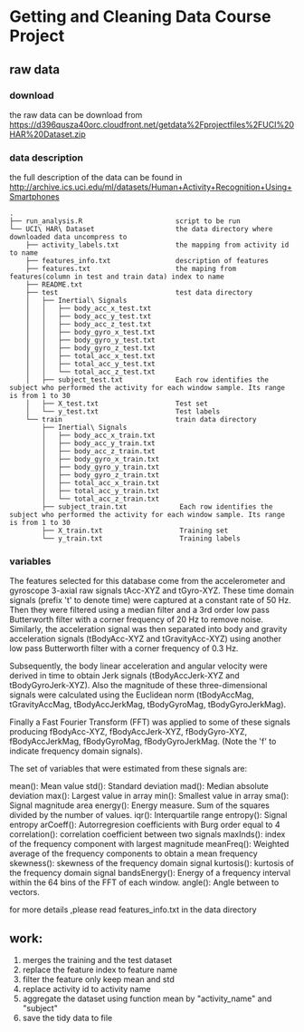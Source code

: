 # Getting and Cleaning Data Course Project
## raw data
### download
the raw data can be download from https://d396qusza40orc.cloudfront.net/getdata%2Fprojectfiles%2FUCI%20HAR%20Dataset.zip
### data description
the full description of the data can be found in http://archive.ics.uci.edu/ml/datasets/Human+Activity+Recognition+Using+Smartphones
```
.
├── run_analysis.R                       script to be run
└── UCI\ HAR\ Dataset                    the data directory where downloaded data uncompress to
    ├── activity_labels.txt              the mapping from activity id to name
    ├── features_info.txt                description of features
    ├── features.txt                     the maping from features(column in test and train data) index to name
    ├── README.txt
    ├── test                             test data directory
    │   ├── Inertial\ Signals
    │   │   ├── body_acc_x_test.txt
    │   │   ├── body_acc_y_test.txt
    │   │   ├── body_acc_z_test.txt
    │   │   ├── body_gyro_x_test.txt
    │   │   ├── body_gyro_y_test.txt
    │   │   ├── body_gyro_z_test.txt
    │   │   ├── total_acc_x_test.txt
    │   │   ├── total_acc_y_test.txt
    │   │   └── total_acc_z_test.txt
    │   ├── subject_test.txt             Each row identifies the subject who performed the activity for each window sample. Its range is from 1 to 30
    │   ├── X_test.txt                   Test set
    │   └── y_test.txt                   Test labels
    └── train                            train data directory
        ├── Inertial\ Signals
        │   ├── body_acc_x_train.txt
        │   ├── body_acc_y_train.txt
        │   ├── body_acc_z_train.txt
        │   ├── body_gyro_x_train.txt
        │   ├── body_gyro_y_train.txt
        │   ├── body_gyro_z_train.txt
        │   ├── total_acc_x_train.txt
        │   ├── total_acc_y_train.txt
        │   └── total_acc_z_train.txt
        ├── subject_train.txt             Each row identifies the subject who performed the activity for each window sample. Its range is from 1 to 30
        ├── X_train.txt                   Training set
        └── y_train.txt                   Training labels
```
### variables

The features selected for this database come from the accelerometer and gyroscope 3-axial raw signals tAcc-XYZ and tGyro-XYZ. These time domain signals (prefix 't' to denote time) were captured at a constant rate of 50 Hz. Then they were filtered using a median filter and a 3rd order low pass Butterworth filter with a corner frequency of 20 Hz to remove noise. Similarly, the acceleration signal was then separated into body and gravity acceleration signals (tBodyAcc-XYZ and tGravityAcc-XYZ) using another low pass Butterworth filter with a corner frequency of 0.3 Hz. 

Subsequently, the body linear acceleration and angular velocity were derived in time to obtain Jerk signals (tBodyAccJerk-XYZ and tBodyGyroJerk-XYZ). Also the magnitude of these three-dimensional signals were calculated using the Euclidean norm (tBodyAccMag, tGravityAccMag, tBodyAccJerkMag, tBodyGyroMag, tBodyGyroJerkMag). 

Finally a Fast Fourier Transform (FFT) was applied to some of these signals producing fBodyAcc-XYZ, fBodyAccJerk-XYZ, fBodyGyro-XYZ, fBodyAccJerkMag, fBodyGyroMag, fBodyGyroJerkMag. (Note the 'f' to indicate frequency domain signals). 

The set of variables that were estimated from these signals are: 

mean(): Mean value
std(): Standard deviation
mad(): Median absolute deviation 
max(): Largest value in array
min(): Smallest value in array
sma(): Signal magnitude area
energy(): Energy measure. Sum of the squares divided by the number of values. 
iqr(): Interquartile range 
entropy(): Signal entropy
arCoeff(): Autorregresion coefficients with Burg order equal to 4
correlation(): correlation coefficient between two signals
maxInds(): index of the frequency component with largest magnitude
meanFreq(): Weighted average of the frequency components to obtain a mean frequency
skewness(): skewness of the frequency domain signal 
kurtosis(): kurtosis of the frequency domain signal 
bandsEnergy(): Energy of a frequency interval within the 64 bins of the FFT of each window.
angle(): Angle between to vectors.

for more details ,please read features_info.txt in the data directory

## work:
1. merges the training and the test dataset
2. replace the feature index to feature name
3. filter the feature only keep mean and std
4. replace activity id to activity name
5. aggregate the dataset using function mean by "activity_name" and "subject"
6. save the tidy data to file
